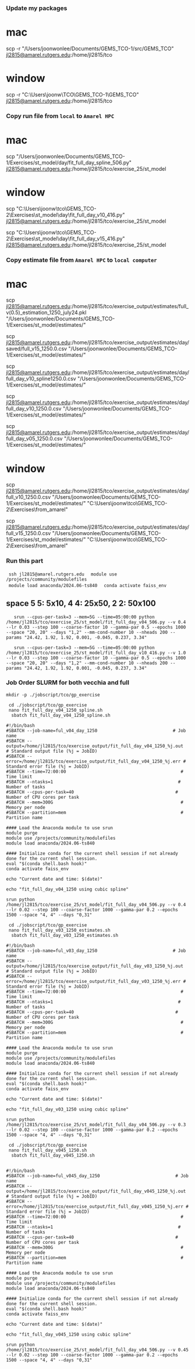 ### Update my packages
# mac
scp -r "/Users/joonwonlee/Documents/GEMS_TCO-1/src/GEMS_TCO" jl2815@amarel.rutgers.edu:/home/jl2815/tco

# window
scp -r "C:\Users\joonw\TCO\GEMS_TCO-1\GEMS_TCO" jl2815@amarel.rutgers.edu:/home/jl2815/tco 

### Copy run file from ```local``` to ```Amarel HPC```
# mac

scp "/Users/joonwonlee/Documents/GEMS_TCO-1/Exercises/st_model/day/fit_full_day_spline_506.py" jl2815@amarel.rutgers.edu:/home/jl2815/tco/exercise_25/st_model

# window

scp "C:\Users\joonw\tco\GEMS_TCO-2\Exercises\st_model\day\fit_full_day_v10_416.py" jl2815@amarel.rutgers.edu:/home/jl2815/tco/exercise_25/st_model

scp "C:\Users\joonw\tco\GEMS_TCO-2\Exercises\st_model\day\fit_full_day_v15_416.py" jl2815@amarel.rutgers.edu:/home/jl2815/tco/exercise_25/st_model


### Copy estimate file from ```Amarel HPC``` to ```local computer```

# mac

scp jl2815@amarel.rutgers.edu:/home/jl2815/tco/exercise_output/estimates/full_v(0.5)_estimation_1250_july24.pkl "/Users/joonwonlee/Documents/GEMS_TCO-1/Exercises/st_model/estimates/"

scp jl2815@amarel.rutgers.edu:/home/jl2815/tco/exercise_output/estimates/day/saved/full_v15_1250.0.csv "/Users/joonwonlee/Documents/GEMS_TCO-1/Exercises/st_model/estimates/"

scp jl2815@amarel.rutgers.edu:/home/jl2815/tco/exercise_output/estimates/day/full_day_v10_spline1250.0.csv "/Users/joonwonlee/Documents/GEMS_TCO-1/Exercises/st_model/estimates/"


scp jl2815@amarel.rutgers.edu:/home/jl2815/tco/exercise_output/estimates/day/full_day_v10_1250.0.csv "/Users/joonwonlee/Documents/GEMS_TCO-1/Exercises/st_model/estimates/"

scp jl2815@amarel.rutgers.edu:/home/jl2815/tco/exercise_output/estimates/day/full_day_v05_1250.0.csv "/Users/joonwonlee/Documents/GEMS_TCO-1/Exercises/st_model/estimates/"


# window
scp jl2815@amarel.rutgers.edu:/home/jl2815/tco/exercise_output/estimates/day/full_v10_1250.0.csv "/Users/joonwonlee/Documents/GEMS_TCO-1/Exercises/st_model/estimates/"  "C:\\Users\\joonw\\tco\\GEMS_TCO-2\\Exercises\\from_amarel"

scp jl2815@amarel.rutgers.edu:/home/jl2815/tco/exercise_output/estimates/day/full_v15_1250.0.csv "/Users/joonwonlee/Documents/GEMS_TCO-1/Exercises/st_model/estimates/"  "C:\\Users\\joonw\\tco\\GEMS_TCO-2\\Exercises\\from_amarel"


### Run this part
```  ssh jl2815@amarel.rutgers.edu  ```
```  module use /projects/community/modulefiles  ```           
```  module load anaconda/2024.06-ts840  ``` 
```  conda activate faiss_env   ```


## space 5 5: 5x10, 4 4: 25x50, 2 2: 50x100


```    srun --cpus-per-task=3 --mem=5G --time=05:00:00 python /home/jl2815/tco/exercise_25/st_model/fit_full_day_v04_506.py --v 0.4 --lr 0.03 --step 100 --coarse-factor 10 --gamma-par 0.5 --epochs 1000 --space "20, 20" --days "1,2" --mm-cond-number 10 --nheads 200 --params "24.42, 1.92, 1.92, 0.001, -0.045, 0.237, 3.34"   ```


```    srun --cpus-per-task=3 --mem=5G --time=05:00:00 python /home/jl2815/tco/exercise_25/st_model/fit_full_day_v10_416.py --v 1.0 --lr 0.03 --step 100 --coarse-factor 10 --gamma-par 0.5 --epochs 1000 --space "20, 20" --days "1,2" --mm-cond-number 10 --nheads 200 --params "24.42, 1.92, 1.92, 0.001, -0.045, 0.237, 3.34" ```


### Job Order SLURM for both vecchia and full
```mkdir -p ./jobscript/tco/gp_exercise```     

```  cd ./jobscript/tco/gp_exercise  ```   
```  nano fit_full_day_v04_1250_spline.sh  ```        
 ```   sbatch fit_full_day_v04_1250_spline.sh   ```

``` 
#!/bin/bash
#SBATCH --job-name=ful_v04_day_1250                             # Job name
#SBATCH --output=/home/jl2815/tco/exercise_output/fit_full_day_v04_1250_%j.out     # Standard output file (%j = JobID)
#SBATCH --error=/home/jl2815/tco/exercise_output/fit_full_day_v04_1250_%j.err # Standard error file (%j = JobID)
#SBATCH --time=72:00:00                                            # Time limit
#SBATCH --ntasks=1                                                # Number of tasks
#SBATCH --cpus-per-task=40                                       # Number of CPU cores per task
#SBATCH --mem=300G                                                 # Memory per node
#SBATCH --partition=mem                                            # Partition name

#### Load the Anaconda module to use srun 
module purge                                              
module use /projects/community/modulefiles                 
module load anaconda/2024.06-ts840 

#### Initialize conda for the current shell session if not already done for the current shell session.
eval "$(conda shell.bash hook)"
conda activate faiss_env

echo "Current date and time: $(date)"

echo "fit_full_day_v04_1250 using cubic spline"

srun python /home/jl2815/tco/exercise_25/st_model/fit_full_day_v04_506.py --v 0.4 --lr 0.02 --step 100 --coarse-factor 1000 --gamma-par 0.2 --epochs 1500 --space "4, 4" --days "0,31"

```


```  cd ./jobscript/tco/gp_exercise  ```   
```  nano fit_full_day_v03_1250_estimates.sh  ```        
 ```   sbatch fit_full_day_v03_1250_estimates.sh   ```

``` 
#!/bin/bash
#SBATCH --job-name=ful_v03_day_1250                             # Job name
#SBATCH --output=/home/jl2815/tco/exercise_output/fit_full_day_v03_1250_%j.out     # Standard output file (%j = JobID)
#SBATCH --error=/home/jl2815/tco/exercise_output/fit_full_day_v03_1250_%j.err # Standard error file (%j = JobID)
#SBATCH --time=72:00:00                                            # Time limit
#SBATCH --ntasks=1                                                # Number of tasks
#SBATCH --cpus-per-task=40                                       # Number of CPU cores per task
#SBATCH --mem=300G                                                 # Memory per node
#SBATCH --partition=mem                                            # Partition name

#### Load the Anaconda module to use srun 
module purge                                              
module use /projects/community/modulefiles                 
module load anaconda/2024.06-ts840 

#### Initialize conda for the current shell session if not already done for the current shell session.
eval "$(conda shell.bash hook)"
conda activate faiss_env

echo "Current date and time: $(date)"

echo "fit_full_day_v03_1250 using cubic spline"

srun python /home/jl2815/tco/exercise_25/st_model/fit_full_day_v04_506.py --v 0.3 --lr 0.02 --step 100 --coarse-factor 1000 --gamma-par 0.2 --epochs 1500 --space "4, 4" --days "0,31"

```


```  cd ./jobscript/tco/gp_exercise  ```   
```  nano fit_full_day_v045_1250.sh  ```        
 ```   sbatch fit_full_day_v045_1250.sh   ```

``` 

#!/bin/bash
#SBATCH --job-name=ful_v045_day_1250                             # Job name
#SBATCH --output=/home/jl2815/tco/exercise_output/fit_full_day_v045_1250_%j.out     # Standard output file (%j = JobID)
#SBATCH --error=/home/jl2815/tco/exercise_output/fit_full_day_v045_1250_%j.err # Standard error file (%j = JobID)
#SBATCH --time=72:00:00                                            # Time limit
#SBATCH --ntasks=1                                                # Number of tasks
#SBATCH --cpus-per-task=40                                       # Number of CPU cores per task
#SBATCH --mem=300G                                                 # Memory per node
#SBATCH --partition=mem                                            # Partition name

#### Load the Anaconda module to use srun 
module purge                                              
module use /projects/community/modulefiles                 
module load anaconda/2024.06-ts840 

#### Initialize conda for the current shell session if not already done for the current shell session.
eval "$(conda shell.bash hook)"
conda activate faiss_env

echo "Current date and time: $(date)"

echo "fit_full_day_v045_1250 using cubic spline"

srun python /home/jl2815/tco/exercise_25/st_model/fit_full_day_v04_506.py --v 0.45 --lr 0.02 --step 100 --coarse-factor 1000 --gamma-par 0.2 --epochs 1500 --space "4, 4" --days "0,31"

```





